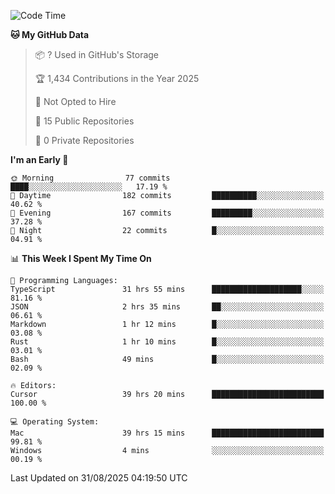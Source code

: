 <!--START_SECTION:waka-->
![Code Time](http://img.shields.io/badge/Code%20Time-7%2C678%20hrs%2019%20mins-blue)

**🐱 My GitHub Data** 

> 📦 ? Used in GitHub's Storage 
 > 
> 🏆 1,434 Contributions in the Year 2025
 > 
> 🚫 Not Opted to Hire
 > 
> 📜 15 Public Repositories 
 > 
> 🔑 0 Private Repositories 
 > 
**I'm an Early 🐤** 

```text
🌞 Morning                77 commits          ████░░░░░░░░░░░░░░░░░░░░░   17.19 % 
🌆 Daytime                182 commits         ██████████░░░░░░░░░░░░░░░   40.62 % 
🌃 Evening                167 commits         █████████░░░░░░░░░░░░░░░░   37.28 % 
🌙 Night                  22 commits          █░░░░░░░░░░░░░░░░░░░░░░░░   04.91 % 
```


📊 **This Week I Spent My Time On** 

```text
💬 Programming Languages: 
TypeScript               31 hrs 55 mins      ████████████████████░░░░░   81.16 % 
JSON                     2 hrs 35 mins       ██░░░░░░░░░░░░░░░░░░░░░░░   06.61 % 
Markdown                 1 hr 12 mins        █░░░░░░░░░░░░░░░░░░░░░░░░   03.08 % 
Rust                     1 hr 10 mins        █░░░░░░░░░░░░░░░░░░░░░░░░   03.01 % 
Bash                     49 mins             █░░░░░░░░░░░░░░░░░░░░░░░░   02.09 % 

🔥 Editors: 
Cursor                   39 hrs 20 mins      █████████████████████████   100.00 % 

💻 Operating System: 
Mac                      39 hrs 15 mins      █████████████████████████   99.81 % 
Windows                  4 mins              ░░░░░░░░░░░░░░░░░░░░░░░░░   00.19 % 
```


 Last Updated on 31/08/2025 04:19:50 UTC
<!--END_SECTION:waka-->

